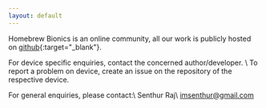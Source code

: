 ```yaml
---
layout: default
---
```


Homebrew Bionics is an online community, all our work is publicly hosted on [github](https://github.com/homebrew-bionics){:target="_blank"}.

For device specific enquiries, contact the concerned author/developer. \\
To report a problem on device, create an issue on the repository of the respective device.

For general enquiries, please contact:\\
Senthur Raj\\
imsenthur@gmail.com
